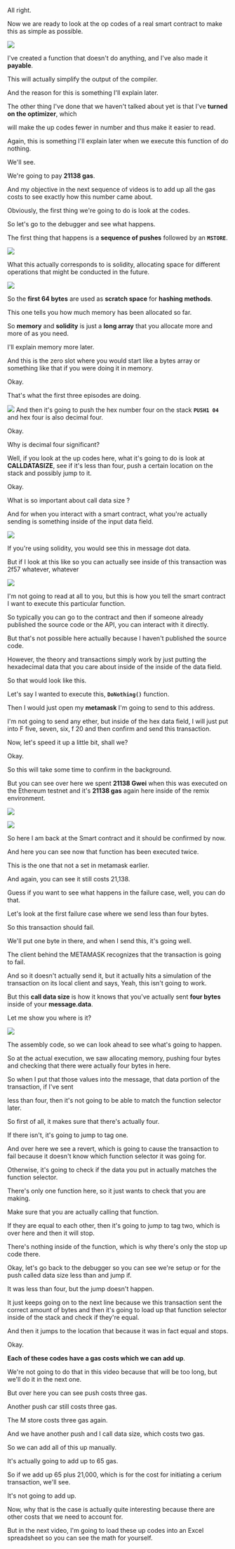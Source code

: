 All right.

Now we are ready to look at the op codes of a real smart contract to make this as simple as possible.

![](2023-08-02-15-24-31.png)

I've created a function that doesn't do anything, and I've also made it **payable**.

This will actually simplify the output of the compiler.

And the reason for this is something I'll explain later.

The other thing I've done that we haven't talked about yet is that I've **turned on the optimizer**, which

will make the up codes fewer in number and thus make it easier to read.

Again, this is something I'll explain later when we execute this function of do nothing.

We'll see.

We're going to pay **21138 gas**.

And my objective in the next sequence of videos is to add up all the gas costs to see exactly how this number came about.

Obviously, the first thing we're going to do is look at the codes.

So let's go to the debugger and see what happens.

The first thing that happens is a **sequence of pushes** followed by an **`MSTORE`**.

![](2023-08-02-15-26-32.png)

What this actually corresponds to is solidity, allocating space for different operations that might be conducted in the future.


![](2023-08-02-15-29-55.png)

So the **first 64 bytes** are used as **scratch space** for **hashing methods**.

This one tells you how much memory has been allocated so far.

So **memory** and **solidity** is just a **long array** that you allocate more and more of as you need.

I'll explain memory more later.

And this is the zero slot where you would start like a bytes array or something like that if you were doing it in memory.

Okay.

That's what the first three episodes are doing.

![](2023-08-02-15-32-24.png)
And then it's going to push the hex number four on the stack **`PUSH1 04`** and hex four is also decimal four.

Okay.

Why is decimal four significant?

Well, if you look at the up codes here, what it's going to do is look at **CALLDATASIZE**, see if it's less than four, push a certain location on the stack and possibly jump to it.

Okay.

What is so important about call data size ?

And for when you interact with a smart contract, what you're actually sending is something inside of the input data field.

![](2023-08-02-15-34-59.png)

If you're using solidity, you would see this in message dot data.

But if I look at this like so you can actually see inside of this transaction was 2f57 whatever, whatever

![](2023-08-02-15-36-23.png)

I'm not going to read at all to you, but this is how you tell the smart contract I want to execute this particular function.

So typically you can go to the contract and then if someone already published the source code or the API, you can interact with it directly.

But that's not possible here actually because I haven't published the source code.

However, the theory and transactions simply work by just putting the hexadecimal data that you care about inside of the inside of the data field.

So that would look like this.

Let's say I wanted to execute this, **`DoNothing()`** function.

Then I would just open my **metamask** I'm going to send to this address.

I'm not going to send any ether, but inside of the hex data field, I will just put into F five, seven, six, f 20 and then confirm and send this transaction.

Now, let's speed it up a little bit, shall we?

Okay.

So this will take some time to confirm in the background.

But you can see over here we spent **21138 Gwei** when this was executed on the Ethereum testnet and it's **21138 gas** again here inside of the remix environment.

![](2023-08-02-15-41-09.png)

![](2023-08-02-15-42-34.png)

So here I am back at the Smart contract and it should be confirmed by now.

And here you can see now that function has been executed twice.

This is the one that not a set in metamask earlier.

And again, you can see it still costs 21,138.

Guess if you want to see what happens in the failure case, well, you can do that.

Let's look at the first failure case where we send less than four bytes.

So this transaction should fail.

We'll put one byte in there, and when I send this, it's going well.

The client behind the METAMASK recognizes that the transaction is going to fail.

And so it doesn't actually send it, but it actually hits a simulation of the transaction on its local client and says, Yeah, this isn't going to work.

But this **call data size** is how it knows that you've actually sent **four bytes** inside of your **message.data**.

Let me show you where is it?

![](2023-08-02-15-45-33.png)

The assembly code, so we can look ahead to see what's going to happen.

So at the actual execution, we saw allocating memory, pushing four bytes and checking that there were actually four bytes in here.

So when I put that those values into the message, that data portion of the transaction, if I've sent

less than four, then it's not going to be able to match the function selector later.

So first of all, it makes sure that there's actually four.

If there isn't, it's going to jump to tag one.

And over here we see a revert, which is going to cause the transaction to fail because it doesn't know which function selector it was going for.

Otherwise, it's going to check if the data you put in actually matches the function selector.

There's only one function here, so it just wants to check that you are making.

Make sure that you are actually calling that function.

If they are equal to each other, then it's going to jump to tag two, which is over here and then it will stop.

There's nothing inside of the function, which is why there's only the stop up code there.

Okay, let's go back to the debugger so you can see we're setup or for the push called data size less than and jump if.

It was less than four, but the jump doesn't happen.

It just keeps going on to the next line because we this transaction sent the correct amount of bytes and then it's going to load up that function selector inside of the stack and check if they're equal.

And then it jumps to the location that because it was in fact equal and stops.

Okay.

**Each of these codes have a gas costs which we can add up**.

We're not going to do that in this video because that will be too long, but we'll do it in the next one.

But over here you can see push costs three gas.

Another push car still costs three gas.

The M store costs three gas again.

And we have another push and I call data size, which costs two gas.

So we can add all of this up manually.

It's actually going to add up to 65 gas.

So if we add up 65 plus 21,000, which is for the cost for initiating a cerium transaction, we'll see.

It's not going to add up.

Now, why that is the case is actually quite interesting because there are other costs that we need to account for.

But in the next video, I'm going to load these up codes into an Excel spreadsheet so you can see the math for yourself.
